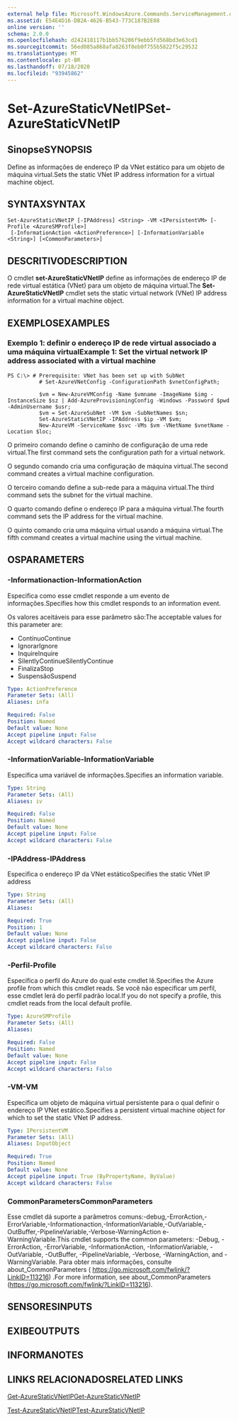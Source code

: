 ```yaml
---
external help file: Microsoft.WindowsAzure.Commands.ServiceManagement.dll-Help.xml
ms.assetid: E54E4D16-DB2A-4626-B543-773C187B2E08
online version: ''
schema: 2.0.0
ms.openlocfilehash: d242418117b1bb576206f9ebb5fd568bd3e63cd1
ms.sourcegitcommit: 56ed085a868afa8263f8eb0f755b5822f5c29532
ms.translationtype: MT
ms.contentlocale: pt-BR
ms.lasthandoff: 07/18/2020
ms.locfileid: "93945862"
---
```

# <span data-ttu-id="ccd23-101">Set-AzureStaticVNetIP</span><span class="sxs-lookup"><span data-stu-id="ccd23-101">Set-AzureStaticVNetIP</span></span>

## <span data-ttu-id="ccd23-102">Sinopse</span><span class="sxs-lookup"><span data-stu-id="ccd23-102">SYNOPSIS</span></span>
<span data-ttu-id="ccd23-103">Define as informações de endereço IP da VNet estático para um objeto de máquina virtual.</span><span class="sxs-lookup"><span data-stu-id="ccd23-103">Sets the static VNet IP address information for a virtual machine object.</span></span>

## <span data-ttu-id="ccd23-104">SYNTAX</span><span class="sxs-lookup"><span data-stu-id="ccd23-104">SYNTAX</span></span>

```
Set-AzureStaticVNetIP [-IPAddress] <String> -VM <IPersistentVM> [-Profile <AzureSMProfile>]
 [-InformationAction <ActionPreference>] [-InformationVariable <String>] [<CommonParameters>]
```

## <span data-ttu-id="ccd23-105">DESCRITIVO</span><span class="sxs-lookup"><span data-stu-id="ccd23-105">DESCRIPTION</span></span>
<span data-ttu-id="ccd23-106">O cmdlet **set-AzureStaticVNetIP** define as informações de endereço IP de rede virtual estática (VNet) para um objeto de máquina virtual.</span><span class="sxs-lookup"><span data-stu-id="ccd23-106">The **Set-AzureStaticVNetIP** cmdlet sets the static virtual network (VNet) IP address information for a virtual machine object.</span></span>

## <span data-ttu-id="ccd23-107">EXEMPLOS</span><span class="sxs-lookup"><span data-stu-id="ccd23-107">EXAMPLES</span></span>

### <span data-ttu-id="ccd23-108">Exemplo 1: definir o endereço IP de rede virtual associado a uma máquina virtual</span><span class="sxs-lookup"><span data-stu-id="ccd23-108">Example 1: Set the virtual network IP address associated with a virtual machine</span></span>
```
PS C:\> # Prerequisite: VNet has been set up with SubNet
          # Set-AzureVNetConfig -ConfigurationPath $vnetConfigPath;

          $vm = New-AzureVMConfig -Name $vmname -ImageName $img -InstanceSize $sz | Add-AzureProvisioningConfig -Windows -Password $pwd -AdminUsername $usr;
          $vm = Set-AzureSubNet -VM $vm -SubNetNames $sn;
          Set-AzureStaticVNetIP -IPAddress $ip -VM $vm;
          New-AzureVM -ServiceName $svc -VMs $vm -VNetName $vnetName -Location $loc;
```

<span data-ttu-id="ccd23-109">O primeiro comando define o caminho de configuração de uma rede virtual.</span><span class="sxs-lookup"><span data-stu-id="ccd23-109">The first command sets the configuration path for a virtual network.</span></span>

<span data-ttu-id="ccd23-110">O segundo comando cria uma configuração de máquina virtual.</span><span class="sxs-lookup"><span data-stu-id="ccd23-110">The second command creates a virtual machine configuration.</span></span>

<span data-ttu-id="ccd23-111">O terceiro comando define a sub-rede para a máquina virtual.</span><span class="sxs-lookup"><span data-stu-id="ccd23-111">The third command sets the subnet for the virtual machine.</span></span>

<span data-ttu-id="ccd23-112">O quarto comando define o endereço IP para a máquina virtual.</span><span class="sxs-lookup"><span data-stu-id="ccd23-112">The fourth command sets the IP address for the virtual machine.</span></span>

<span data-ttu-id="ccd23-113">O quinto comando cria uma máquina virtual usando a máquina virtual.</span><span class="sxs-lookup"><span data-stu-id="ccd23-113">The fifth command creates a virtual machine using the virtual machine.</span></span>

## <span data-ttu-id="ccd23-114">OS</span><span class="sxs-lookup"><span data-stu-id="ccd23-114">PARAMETERS</span></span>

### <span data-ttu-id="ccd23-115">-Informationaction</span><span class="sxs-lookup"><span data-stu-id="ccd23-115">-InformationAction</span></span>
<span data-ttu-id="ccd23-116">Especifica como esse cmdlet responde a um evento de informações.</span><span class="sxs-lookup"><span data-stu-id="ccd23-116">Specifies how this cmdlet responds to an information event.</span></span>

<span data-ttu-id="ccd23-117">Os valores aceitáveis para esse parâmetro são:</span><span class="sxs-lookup"><span data-stu-id="ccd23-117">The acceptable values for this parameter are:</span></span>

- <span data-ttu-id="ccd23-118">Contínuo</span><span class="sxs-lookup"><span data-stu-id="ccd23-118">Continue</span></span>
- <span data-ttu-id="ccd23-119">Ignorar</span><span class="sxs-lookup"><span data-stu-id="ccd23-119">Ignore</span></span>
- <span data-ttu-id="ccd23-120">Inquire</span><span class="sxs-lookup"><span data-stu-id="ccd23-120">Inquire</span></span>
- <span data-ttu-id="ccd23-121">SilentlyContinue</span><span class="sxs-lookup"><span data-stu-id="ccd23-121">SilentlyContinue</span></span>
- <span data-ttu-id="ccd23-122">Finaliza</span><span class="sxs-lookup"><span data-stu-id="ccd23-122">Stop</span></span>
- <span data-ttu-id="ccd23-123">Suspensão</span><span class="sxs-lookup"><span data-stu-id="ccd23-123">Suspend</span></span>

```yaml
Type: ActionPreference
Parameter Sets: (All)
Aliases: infa

Required: False
Position: Named
Default value: None
Accept pipeline input: False
Accept wildcard characters: False
```

### <span data-ttu-id="ccd23-124">-InformationVariable</span><span class="sxs-lookup"><span data-stu-id="ccd23-124">-InformationVariable</span></span>
<span data-ttu-id="ccd23-125">Especifica uma variável de informações.</span><span class="sxs-lookup"><span data-stu-id="ccd23-125">Specifies an information variable.</span></span>

```yaml
Type: String
Parameter Sets: (All)
Aliases: iv

Required: False
Position: Named
Default value: None
Accept pipeline input: False
Accept wildcard characters: False
```

### <span data-ttu-id="ccd23-126">-IPAddress</span><span class="sxs-lookup"><span data-stu-id="ccd23-126">-IPAddress</span></span>
<span data-ttu-id="ccd23-127">Especifica o endereço IP da VNet estático</span><span class="sxs-lookup"><span data-stu-id="ccd23-127">Specifies the static VNet IP address</span></span>

```yaml
Type: String
Parameter Sets: (All)
Aliases: 

Required: True
Position: 1
Default value: None
Accept pipeline input: False
Accept wildcard characters: False
```

### <span data-ttu-id="ccd23-128">-Perfil</span><span class="sxs-lookup"><span data-stu-id="ccd23-128">-Profile</span></span>
<span data-ttu-id="ccd23-129">Especifica o perfil do Azure do qual este cmdlet lê.</span><span class="sxs-lookup"><span data-stu-id="ccd23-129">Specifies the Azure profile from which this cmdlet reads.</span></span>
<span data-ttu-id="ccd23-130">Se você não especificar um perfil, esse cmdlet lerá do perfil padrão local.</span><span class="sxs-lookup"><span data-stu-id="ccd23-130">If you do not specify a profile, this cmdlet reads from the local default profile.</span></span>

```yaml
Type: AzureSMProfile
Parameter Sets: (All)
Aliases: 

Required: False
Position: Named
Default value: None
Accept pipeline input: False
Accept wildcard characters: False
```

### <span data-ttu-id="ccd23-131">-VM</span><span class="sxs-lookup"><span data-stu-id="ccd23-131">-VM</span></span>
<span data-ttu-id="ccd23-132">Especifica um objeto de máquina virtual persistente para o qual definir o endereço IP VNet estático.</span><span class="sxs-lookup"><span data-stu-id="ccd23-132">Specifies a persistent virtual machine object for which to set the static VNet IP address.</span></span>

```yaml
Type: IPersistentVM
Parameter Sets: (All)
Aliases: InputObject

Required: True
Position: Named
Default value: None
Accept pipeline input: True (ByPropertyName, ByValue)
Accept wildcard characters: False
```

### <span data-ttu-id="ccd23-133">CommonParameters</span><span class="sxs-lookup"><span data-stu-id="ccd23-133">CommonParameters</span></span>
<span data-ttu-id="ccd23-134">Esse cmdlet dá suporte a parâmetros comuns:-debug,-ErrorAction,-ErrorVariable,-Informationaction,-InformationVariable,-OutVariable,-OutBuffer,-PipelineVariable,-Verbose-WarningAction e-WarningVariable.</span><span class="sxs-lookup"><span data-stu-id="ccd23-134">This cmdlet supports the common parameters: -Debug, -ErrorAction, -ErrorVariable, -InformationAction, -InformationVariable, -OutVariable, -OutBuffer, -PipelineVariable, -Verbose, -WarningAction, and -WarningVariable.</span></span> <span data-ttu-id="ccd23-135">Para obter mais informações, consulte about_CommonParameters ( https://go.microsoft.com/fwlink/?LinkID=113216) .</span><span class="sxs-lookup"><span data-stu-id="ccd23-135">For more information, see about_CommonParameters (https://go.microsoft.com/fwlink/?LinkID=113216).</span></span>

## <span data-ttu-id="ccd23-136">SENSORES</span><span class="sxs-lookup"><span data-stu-id="ccd23-136">INPUTS</span></span>

## <span data-ttu-id="ccd23-137">EXIBE</span><span class="sxs-lookup"><span data-stu-id="ccd23-137">OUTPUTS</span></span>

## <span data-ttu-id="ccd23-138">INFORMA</span><span class="sxs-lookup"><span data-stu-id="ccd23-138">NOTES</span></span>

## <span data-ttu-id="ccd23-139">LINKS RELACIONADOS</span><span class="sxs-lookup"><span data-stu-id="ccd23-139">RELATED LINKS</span></span>

[<span data-ttu-id="ccd23-140">Get-AzureStaticVNetIP</span><span class="sxs-lookup"><span data-stu-id="ccd23-140">Get-AzureStaticVNetIP</span></span>](./Get-AzureStaticVNetIP.md)

[<span data-ttu-id="ccd23-141">Test-AzureStaticVNetIP</span><span class="sxs-lookup"><span data-stu-id="ccd23-141">Test-AzureStaticVNetIP</span></span>](./Test-AzureStaticVNetIP.md)


